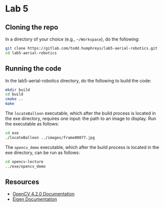 # Lab 5

## Cloning the repo
In a directory of your choice (e.g., `~/Workspace`), do the following:
```bash
git clone https://gitlab.com/todd.humphreys/lab5-aerial-robotics.git
cd lab5-aerial-robotics
```

## Running the code
In the lab5-aerial-robotics directory, do the following to build the code:
```bash
mkdir build
cd build
cmake ..
make
```

The `locateBalloon` executable, which after the build process is located in
the exe directory, requires one input: the path to an image to display.  Run
the executable as follows:
```bash
cd exe
./locateBalloon ../images/frame00077.jpg
```

The `opencv_demo` executable, which after the build process is located in
the exe directory, can be run as follows:
```bash
cd opencv-lecture
../exe/opencv_demo
```

## Resources
- [OpenCV 4.2.0 Documentation](https://docs.opencv.org/4.2.0/)
- [Eigen Documentation](http://eigen.tuxfamily.org/dox/)
